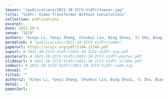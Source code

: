 ```yaml
---
teaser: "/publications/2021-10-ICCV-VidTr/teaser.jpg"
title: "VidTr: Video Transformer Without Convolutions"
collection: publications
excerpt: 
date: 2021-10-1
venue: "ICCV"
authors: "Xinyu Li, Yanyi Zhang, Chunhui Liu, Bing Shuai, Yi Zhu, Biagio Brattoli, Hao Chen, Ivan Marsic, Joseph Tighe"
permalink: # "publications/2021-10-ICCV-VidTr/index"
paperurl: https://arxiv.org/pdf/2104.11746.pdf
supurl: # 2021-10-ICCV-VidTr/2021-10-ICCV-VidTr-sup.pdf
posterurl: # 2021-10-ICCV-VidTr/2021-10-ICCV-VidTr-poster.pdf
slidesurl: # 2021-10-ICCV-VidTr/2021-10-ICCV-VidTr-slides.pdf
codeurl: # 2021-10-ICCV-VidTr/2021-10-ICCV-VidTr-code.zip
venue2: ""
title2: ""
authors2: "Xinyu Li, Yanyi Zhang, Chunhui Liu, Bing Shuai, Yi Zhu, Biagio Brattoli, Hao Chen, Ivan Marsic, Joseph Tighe"
date2: --1
paper2url: 
---
```



